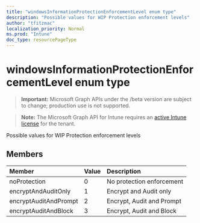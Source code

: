 ```yaml
---
title: "windowsInformationProtectionEnforcementLevel enum type"
description: "Possible values for WIP Protection enforcement levels"
author: "tfitzmac"
localization_priority: Normal
ms.prod: "Intune"
doc_type: resourcePageType
---
```


# windowsInformationProtectionEnforcementLevel enum type

> **Important:** Microsoft Graph APIs under the /beta version are subject to change; production use is not supported.

> **Note:** The Microsoft Graph API for Intune requires an [active Intune license](https://go.microsoft.com/fwlink/?linkid=839381) for the tenant.

Possible values for WIP Protection enforcement levels

## Members
|Member|Value|Description|
|:---|:---|:---|
|noProtection|0|No protection enforcement|
|encryptAndAuditOnly|1|Encrypt and Audit only|
|encryptAuditAndPrompt|2|Encrypt, Audit and Prompt|
|encryptAuditAndBlock|3|Encrypt, Audit and Block|




